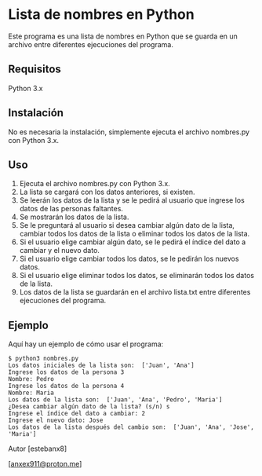 # Lista de nombres en Python
Este programa es una lista de nombres en Python que se guarda en un archivo entre diferentes ejecuciones del programa.

## Requisitos
Python 3.x
## Instalación
No es necesaria la instalación, simplemente ejecuta el archivo nombres.py con Python 3.x.

## Uso
1. Ejecuta el archivo nombres.py con Python 3.x.
2. La lista se cargará con los datos anteriores, si existen.
3. Se leerán los datos de la lista y se le pedirá al usuario que ingrese los datos de las personas faltantes.
4. Se mostrarán los datos de la lista.
5. Se le preguntará al usuario si desea cambiar algún dato de la lista, cambiar todos los datos de la lista o eliminar todos los datos de la lista.
6. Si el usuario elige cambiar algún dato, se le pedirá el índice del dato a cambiar y el nuevo dato.
7. Si el usuario elige cambiar todos los datos, se le pedirán los nuevos datos.
8. Si el usuario elige eliminar todos los datos, se eliminarán todos los datos de la lista.
9. Los datos de la lista se guardarán en el archivo lista.txt entre diferentes ejecuciones del programa.
## Ejemplo
Aquí hay un ejemplo de cómo usar el programa:
```
$ python3 nombres.py
Los datos iniciales de la lista son:  ['Juan', 'Ana']
Ingrese los datos de la persona 3
Nombre: Pedro
Ingrese los datos de la persona 4
Nombre: Maria
Los datos de la lista son:  ['Juan', 'Ana', 'Pedro', 'Maria']
¿Desea cambiar algún dato de la lista? (s/n) s
Ingrese el índice del dato a cambiar: 2
Ingrese el nuevo dato: Jose
Los datos de la lista después del cambio son:  ['Juan', 'Ana', 'Jose', 'Maria']
```
Autor
[estebanx8]

[anxex911@proton.me]
